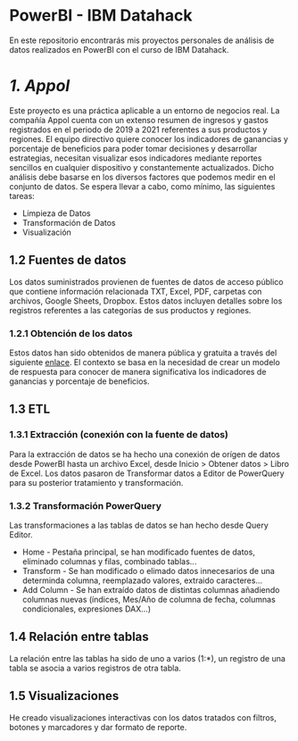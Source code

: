 # PowerBI - IBM Datahack

En este repositorio encontrarás mis proyectos personales de análisis de datos realizados en PowerBI con el curso de IBM Datahack.

# *1. Appol*

Este proyecto es una práctica aplicable a un entorno de negocios real. 
La compañía Appol cuenta con un extenso resumen de ingresos y gastos registrados en el periodo de 2019 a 2021 referentes a sus productos y regiones. El equipo directivo quiere conocer los indicadores de ganancias y porcentaje de beneficios para poder tomar decisiones y desarrollar estrategias, necesitan visualizar esos indicadores mediante reportes sencillos en cualquier dispositivo y constantemente actualizados.
Dicho análisis debe basarse en los diversos factores que podemos medir en el conjunto de datos. Se espera llevar a cabo, como mínimo, las siguientes tareas:

- Limpieza de Datos
- Transformación de Datos
- Visualización

## 1.2 Fuentes de datos

Los datos suministrados provienen de fuentes de datos de acceso público que contiene información relacionada TXT, Excel, PDF, carpetas con archivos, Google Sheets, Dropbox. Estos datos incluyen detalles sobre los registros referentes a las categorías de sus productos y regiones.

### 1.2.1 Obtención de los datos
Estos datos han sido obtenidos de manera pública y gratuita a través del siguiente [enlace](https://github.com/GriselleAlanis/PowerBI/blob/main/Appol/Datos/Appol%2BDatos.xlsx/). El contexto se basa en la necesidad de crear un modelo de respuesta para conocer de manera significativa los indicadores de ganancias y porcentaje de beneficios.

## 1.3 ETL

### 1.3.1 Extracción (conexión con la fuente de datos)
Para la extracción de datos se ha hecho una conexión de orígen de datos desde PowerBI hasta un archivo Excel, desde Inicio > Obtener datos > Libro de Excel. Los datos pasaron de Transformar datos a Editor de PowerQuery para su posterior tratamiento y transformación.

### 1.3.2 Transformación PowerQuery
Las transformaciones a las tablas de datos se han hecho desde Query Editor. 

 - Home - Pestaña principal, se han modificado fuentes de datos, eliminado columnas y filas, combinado tablas...
 - Transform - Se han modificado o elimado datos innecesarios de una determinda columna, reemplazado valores, extraido caracteres...
 - Add Column - Se han extraído datos de distintas columnas añadiendo columnas nuevas (índices, Mes/Año de columna de fecha, columnas condicionales, expresiones DAX...)

## 1.4 Relación entre tablas

La relación entre las tablas ha sido de uno a varios (1:*), un registro de una tabla se asocia a varios registros de otra tabla.

## 1.5 Visualizaciones

He creado visualizaciones interactivas con los datos tratados con filtros, botones y marcadores y dar formato de reporte.



 

